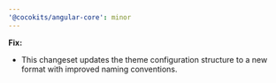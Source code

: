 ```yaml
---
'@cocokits/angular-core': minor
---
```


**Fix:**
- This changeset updates the theme configuration structure to a new format with improved naming conventions.
